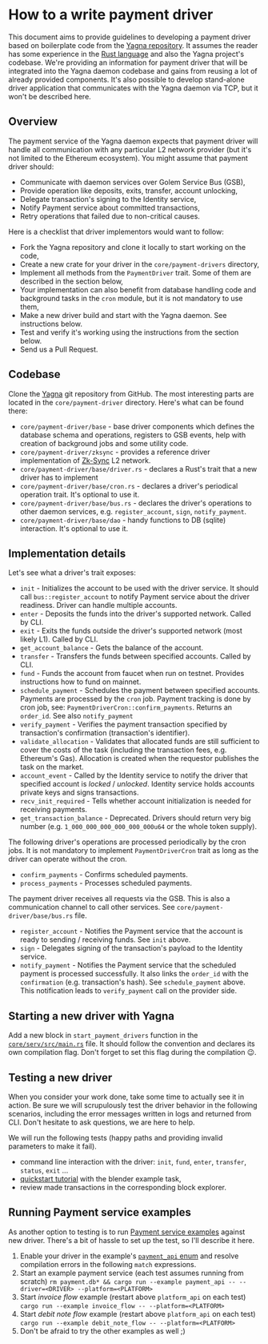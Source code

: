 # How to a write payment driver

This document aims to provide guidelines to developing a payment driver based on boilerplate code from the [Yagna repository](https://github.com/golemfactory/yagna). It assumes the reader has some experience in the [Rust language](https://www.rust-lang.org/) and also the Yagna project's codebase. We're providing an information for payment driver that will be integrated into the Yagna daemon codebase and gains from reusing a lot of already provided components. It's also possible to develop stand-alone driver application that communicates with the Yagna daemon via TCP, but it won't be described here.

## Overview

The payment service of the Yagna daemon expects that payment driver will handle all communication with any particular L2 network provider \(but it's not limited to the Ethereum ecosystem\). You might assume that payment driver should:

* Communicate with daemon services over Golem Service Bus \(GSB\),
* Provide operation like deposits, exits, transfer, account unlocking,
* Delegate transaction's signing to the Identity service,
* Notify Payment service about committed transactions,
* Retry operations that failed due to non-critical causes.

Here is a checklist that driver implementors would want to follow:

* Fork the Yagna repository and clone it locally to start working on the code,
* Create a new crate for your driver in the `core/payment-drivers` directory,
* Implement all methods from the `PaymentDriver` trait. Some of them are described in the section below,
* Your implementation can also benefit from database handling code and background tasks in the `cron` module, but it is not mandatory to use them,
* Make a new driver build and start with the Yagna daemon. See instructions below.
* Test and verify it's working using the instructions from the section below.
* Send us a Pull Request.

## Codebase

Clone the [Yagna](https://github.com/golemfactory/yagna) git repository from GitHub. The most interesting parts are located in the `core/payment-driver` directory. Here's what can be found there:

* `core/payment-driver/base` - base driver components which defines the database schema and operations, registers to GSB events, help with creation of background jobs and some utility code.
* `core/payment-driver/zksync` - provides a reference driver implementation of [Zk-Sync](https://zksync.io) L2 network.
* `core/payment-driver/base/driver.rs` - declares a Rust's trait that a new driver has to implement
* `core/payment-driver/base/cron.rs` - declares a driver's periodical operation trait. It's optional to use it.
* `core/payment-driver/base/bus.rs` - declares the driver's operations to other daemon services, e.g. `register_account`, `sign`, `notify_payment`.
* `core/payment-driver/base/dao` - handy functions to DB \(sqlite\) interaction. It's optional to use it.

## Implementation details

Let's see what a driver's trait exposes:

* `init` - Initializes the account to be used with the driver service. It should call `bus::register_account` to notify Payment service about the driver readiness. Driver can handle multiple accounts.
* `enter` - Deposits the funds into the driver's supported network. Called by CLI.
* `exit` - Exits the funds outside the driver's supported network \(most likely L1\). Called by CLI.
* `get_account_balance` - Gets the balance of the account.
* `transfer` - Transfers the funds between specified accounts. Called by CLI.
* `fund` - Funds the account from faucet when run on testnet. Provides instructions how to fund on mainnet.
* `schedule_payment` - Schedules the payment between specified accounts. Payments are processed by the `cron` job. Payment tracking is done by cron job, see: `PaymentDriverCron::confirm_payments`. Returns an `order_id`. See also `notify_payment`
* `verify_payment` - Verifies the payment transaction specified by transaction's confirmation \(transaction's identifier\).
* `validate_allocation` - Validates that allocated funds are still sufficient to cover the costs of the task \(including the transaction fees, e.g. Ethereum's Gas\). Allocation is created when the requestor publishes the task on the market.
* `account_event` - Called by the Identity service to notify the driver that specified account is _locked_ / _unlocked_. Identity service holds accounts private keys and signs transactions.
* `recv_init_required` - Tells whether account initialization is needed for receiving payments.
* `get_transaction_balance` - Deprecated. Drivers should return very big number \(e.g. `1_000_000_000_000_000_000u64` or the whole token supply\).

The following driver's operations are processed periodically by the cron jobs. It is not mandatory to implement `PaymentDriverCron` trait as long as the driver can operate without the cron.

* `confirm_payments` - Confirms scheduled payments.
* `process_payments` - Processes scheduled payments.

The payment driver receives all requests via the GSB. This is also a communication channel to call other services. See `core/payment-driver/base/bus.rs` file.

* `register_account` - Notifies the Payment service that the account is ready to sending / receiving funds. See `init` above.
* `sign` - Delegates signing of the transaction's payload to the Identity service.
* `notify_payment` - Notifies the Payment service that the scheduled payment is processed successfully. It also links the `order_id` with the `confirmation` \(e.g. transaction's hash\). See `schedule_payment` above. This notification leads to `verify_payment` call on the provider side.

## Starting a new driver with Yagna

Add a new block in `start_payment_drivers` function in the [`core/serv/src/main.rs`](https://github.com/golemfactory/yagna/blob/master/core/serv/src/main.rs#L216) file. It should follow the convention and declares its own compilation flag. Don't forget to set this flag during the compilation :wink:.

## Testing a new driver

When you consider your work done, take some time to actually see it in action. Be sure we will scrupulously test the driver behavior in the following scenarios, including the error messages written in logs and returned from CLI. Don't hesitate to ask questions, we are here to help.

We will run the following tests \(happy paths and providing invalid parameters to make it fail\).

* command line interaction with the driver: `init`, `fund`, `enter`, `transfer`, `status`,  `exit` ...
* [quickstart tutorial](https://golem-network.gitbook.io/golem-sdk-develop/requestor-tutorials/flash-tutorial-of-requestor-development) with the blender example task,
* review made transactions in the corresponding block explorer.

## Running Payment service examples

As another option to testing is to run [Payment service examples](https://github.com/golemfactory/yagna/blob/master/core/payment/examples/README.md) against new driver. There's a bit of hassle to set up the test, so I'll describe it here.

1. Enable your driver in the example's [`payment_api` enum](https://github.com/golemfactory/yagna/blob/635fac0eda514c7359928851323affa254116d71/core/payment/examples/payment_api.rs#L30) and resolve compilation errors in the following `match` expressions.
2. Start an example payment service \(each test assumes running from scratch\)  `rm payment.db* && cargo run --example payment_api -- --driver=<DRIVER> --platform=<PLATFORM>`
3. Start _invoice flow_ example \(restart above `platform_api` on each test\)  `cargo run --example invoice_flow -- --platform=<PLATFORM>`
4. Start _debit note flow_ example \(restart above `platform_api` on each test\)  `cargo run --example debit_note_flow -- --platform=<PLATFORM>`
5. Don't be afraid to try the other examples as well ;\)

